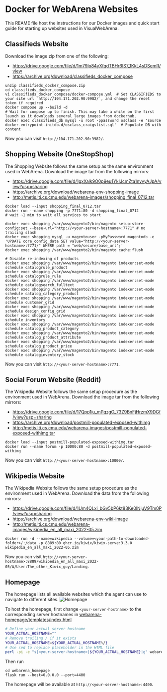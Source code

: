 # Docker for WebArena Websites
This REAME file host the instructions for our Docker images and quick start guide for starting up websites used in VisualWebArena.

## Classifieds Website

Download the image zip from one of the following:
- https://drive.google.com/file/d/1m79lp84yXfqdTBHr6IS7_1KkL4sDSemR/view
- https://archive.org/download/classifieds_docker_compose

```
unzip classifieds_docker_compose.zip
cd classifieds_docker_compose
vi classifieds_docker_compose/docker-compose.yml  # Set CLASSIFIEDS to your site url `http://104.171.202.90:9982/`, and change the reset token if required
docker compose up --build -d
# Wait for compose up to finish. This may take a while on the first launch as it downloads several large images from dockerhub.
docker exec classifieds_db mysql -u root -ppassword osclass -e 'source docker-entrypoint-initdb.d/osclass_craigslist.sql'  # Populate DB with content
```
Now you can visit `http://104.171.202.90:9982/`.


## Shopping Website (OneStopShop)

The Shopping Website follows the same setup as the same environment used in WebArena. Download the image tar from the following mirrors:
- https://drive.google.com/file/d/1gxXalk9O0p9eu1YkIJcmZta1nvvyAJpA/view?usp=sharing
- https://archive.org/download/webarena-env-shopping-image
- http://metis.lti.cs.cmu.edu/webarena-images/shopping_final_0712.tar

```
docker load --input shopping_final_0712.tar
docker run --name shopping -p 7771:80 -d shopping_final_0712
# wait ~1 min to wait all services to start

docker exec shopping /var/www/magento2/bin/magento setup:store-config:set --base-url="http://<your-server-hostname>:7771" # no trailing slash
docker exec shopping mysql -u magentouser -pMyPassword magentodb -e  'UPDATE core_config_data SET value="http://<your-server-hostname>:7771/" WHERE path = "web/secure/base_url";'
docker exec shopping /var/www/magento2/bin/magento cache:flush

# Disable re-indexing of products
docker exec shopping /var/www/magento2/bin/magento indexer:set-mode schedule catalogrule_product
docker exec shopping /var/www/magento2/bin/magento indexer:set-mode schedule catalogrule_rule
docker exec shopping /var/www/magento2/bin/magento indexer:set-mode schedule catalogsearch_fulltext
docker exec shopping /var/www/magento2/bin/magento indexer:set-mode schedule catalog_category_product
docker exec shopping /var/www/magento2/bin/magento indexer:set-mode schedule customer_grid
docker exec shopping /var/www/magento2/bin/magento indexer:set-mode schedule design_config_grid
docker exec shopping /var/www/magento2/bin/magento indexer:set-mode schedule inventory
docker exec shopping /var/www/magento2/bin/magento indexer:set-mode schedule catalog_product_category
docker exec shopping /var/www/magento2/bin/magento indexer:set-mode schedule catalog_product_attribute
docker exec shopping /var/www/magento2/bin/magento indexer:set-mode schedule catalog_product_price
docker exec shopping /var/www/magento2/bin/magento indexer:set-mode schedule cataloginventory_stock
```
Now you can visit `http://<your-server-hostname>:7771`.


## Social Forum Website (Reddit)

The Wikipedia Website follows the same setup procedure as the environment used in WebArena. Download the image tar from the following mirrors:
- https://drive.google.com/file/d/17Qpp1iu_mPqzgO_73Z9BnFjHrzmX9DGf/view?usp=sharing
- https://archive.org/download/postmill-populated-exposed-withimg
- http://metis.lti.cs.cmu.edu/webarena-images/postmill-populated-exposed-withimg.tar

```
docker load --input postmill-populated-exposed-withimg.tar
docker run --name forum -p 10000:80 -d postmill-populated-exposed-withimg
```
Now you can visit `http://<your-server-hostname>:10000/`.


## Wikipedia Website

The Wikipedia Website follows the same setup procedure as the environment used in WebArena. Download the data from the following mirrors:
- https://drive.google.com/file/d/1Um4QLxi_bGv5bP6kt83Ke0lNjuV9Tm0P/view?usp=sharing
- https://archive.org/download/webarena-env-wiki-image
- http://metis.lti.cs.cmu.edu/webarena-images/wikipedia_en_all_maxi_2022-05.zim

```
docker run -d --name=wikipedia --volume=<your-path-to-downloaded-folder>/:/data -p 8889:80 ghcr.io/kiwix/kiwix-serve:3.3.0 wikipedia_en_all_maxi_2022-05.zim
```
Now you can visit `http://<your-server-hostname>:8889/wikipedia_en_all_maxi_2022-05/A/User:The_other_Kiwix_guy/Landing`.


## Homepage

The homepage lists all available websites which the agent can use to navigate to different sites.
![Homepage](../media/homepage_demo.png)

To host the homepage, first change `<your-server-hostname>` to the corresponding server hostnames in [webarena-homepage/templates/index.html](webarena-homepage/templates/index.html)
```bash
# Define your actual server hostname
YOUR_ACTUAL_HOSTNAME=""
# Remove trailing / if it exists
YOUR_ACTUAL_HOSTNAME=${YOUR_ACTUAL_HOSTNAME%/}
# Use sed to replace placeholder in the HTML file
perl -pi -e "s|<your-server-hostname>|${YOUR_ACTUAL_HOSTNAME}|g" webarena-homepage/templates/index.html
```

Then run
```
cd webarena_homepage
flask run --host=0.0.0.0 --port=4400
```
The homepage will be available at `http://<your-server-hostname>:4400`.
